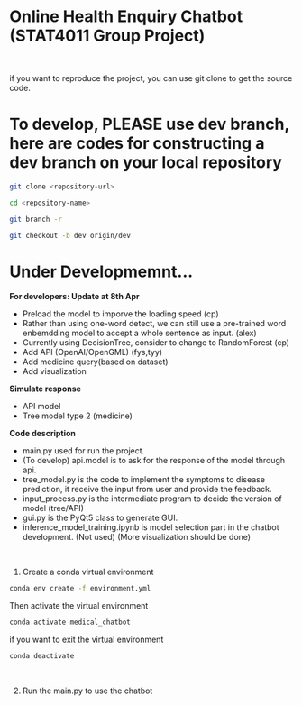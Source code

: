 # Online Health Enquiry Chatbot (STAT4011 Group Project)
<br>

if you want to reproduce the project, you can use git clone to get the source code.
# To develop, PLEASE use dev branch, here are codes for constructing a dev branch on your local repository
```bash
git clone <repository-url>
```
```bash
cd <repository-name>
```
```bash
git branch -r
```
```bash
git checkout -b dev origin/dev
```

# Under Developmemnt...
**For developers: Update at 8th Apr**
- Preload the model to imporve the loading speed (cp)
- Rather than using one-word detect, we can still use a pre-trained word enbemdding model to accept a whole sentence as input. (alex)
- Currently using DecisionTree, consider to change to RandomForest (cp)
- Add API (OpenAI/OpenGML) (fys,tyy)
- Add medicine query(based on dataset)
- Add visualization

**Simulate response**
- API model
- Tree model type 2 (medicine)
  
**Code description**
- main.py used for run the project.
- (To develop) api.model is to ask for the response of the model through api.
- tree_model.py is the code to implement the symptoms to disease prediction, it receive the input from user and provide the feedback.
- input_process.py is the intermediate program to decide the version of model (tree/API)
- gui.py is the PyQt5 class to generate GUI.
- inference_model_training.ipynb is model selection part in the chatbot development. (Not used) (More visualization should be done)
<br>

1. Create a conda virtual environment
```bash
conda env create -f environment.yml
```
Then activate the virtual environment
```bash
conda activate medical_chatbot
```
if you want to exit the virtual environment
```bash
conda deactivate
```
<br>

<!-- 2. Run api_generate.py to generate the GLOVE model we used in the program. The model will be prepared under the directory ./working -->

2. Run the main.py to use the chatbot

